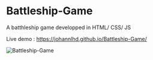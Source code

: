 # Battleship-Game
A batthleship game developped in HTML/ CSS/ JS

Live demo : https://johannlhd.github.io/Battleship-Game/

![Battleship-Game](https://user-images.githubusercontent.com/95428531/150186324-00c74a86-e8f6-4eaf-8a4e-5c4f063341c0.png)

